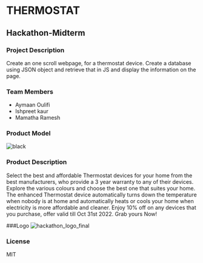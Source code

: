 # THERMOSTAT
## Hackathon-Midterm
### Project Description
Create an one scroll webpage, for a thermostat device. Create a database using JSON object and retrieve that in JS and display the information on the page.
### Team Members
* Aymaan Oulifi
* Ishpreet kaur
* Mamatha Ramesh

### Product Model
![black](https://user-images.githubusercontent.com/90973094/196938074-db9aee8e-8ffd-4c4f-8b9f-7fc0dea113c8.jpg)


### Product Description
Select the best and affordable Thermostat devices for your home from the best manufacturers, who provide a 3 year warranty to any of their devices. Explore the various colours and choose the best one that suites your home. The enhanced Thermostat device automatically turns down the temperature when nobody is at home and automatically heats or cools your home when electricity is more affordable and cleaner. Enjoy 10% off on any devices that you purchase, offer valid till Oct 31st 2022. Grab yours Now!

###Logo
![hackathon_logo_final](https://user-images.githubusercontent.com/90973094/196937584-6cfc7b21-3ec3-4b87-a19a-70cc1f1a443b.svg)

### License
MIT
